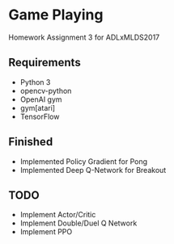 # Game Playing

Homework Assignment 3 for ADLxMLDS2017

## Requirements
* Python 3
* opencv-python
* OpenAI gym
* gym[atari]
* TensorFlow

## Finished
- Implemented Policy Gradient for Pong
- Implemented Deep Q-Network for Breakout

## TODO
- Implement Actor/Critic
- Implement Double/Duel Q Network
- Implement PPO